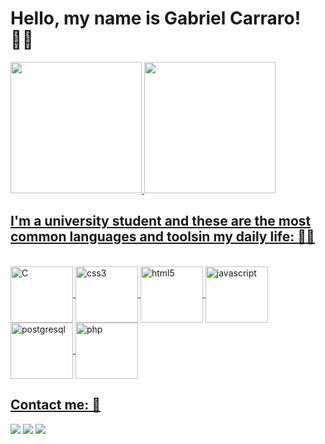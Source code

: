# Hello, my name is Gabriel Carraro! 🙋‍♂️

<div>
    <a href="https://github.com/CarraroGabriel">
    <img height="210" src="https://github-readme-stats.vercel.app/api?username=CarraroGabriel&show_icons=true&theme=midnight-purple"/>
    <img height="210cm" src="https://github-readme-stats.vercel.app/api/top-langs/?username=CarraroGabriel&&size_weight=1&count_weight=0&theme=midnight-purple"/>
</div>

## I'm a university student and these are the most common languages and tools ​​in my daily life: 👨‍💻

<div style="display: inline_block"><br>
    <img align="center" alt="C" height="90" width="100" src="https://cdn.jsdelivr.net/gh/devicons/devicon@latest/icons/c/c-original.svg"/>
    <img align="center" alt="css3" height="90" width="100" src="https://cdn.jsdelivr.net/gh/devicons/devicon@latest/icons/css3/css3-original.svg"/>
    <img align="center" alt="html5" height="90" width="100" src="https://cdn.jsdelivr.net/gh/devicons/devicon@latest/icons/html5/html5-original.svg"/>          
    <img align="center" alt="javascript" height="90" width="100" src="https://cdn.jsdelivr.net/gh/devicons/devicon@latest/icons/javascript/javascript-original.svg"/>
    <img align="center" alt="postgresql" height="90" width="100" src="https://cdn.jsdelivr.net/gh/devicons/devicon@latest/icons/postgresql/postgresql-original.svg"/>                   
    <img align="center" alt="php" height="90" width="100" src="https://cdn.jsdelivr.net/gh/devicons/devicon@latest/icons/php/php-original.svg"/>         
</div>

## Contact me: 📲

<div>
    <a href="https://www.linkedin.com/in/gabriel-carraro-b13998289/" target="_blank"><img src="https://img.shields.io/badge/-LinkedIn-%230077B5?style=for-the-badge&logo=linkedin&logoColor=white" target="_blank"></a> 
    <a href = "mailto:gabrielcarraro.gb@gmail.com"><img src="https://img.shields.io/badge/Gmail-D14836?style=for-the-badge&logo=gmail&logoColor=white" target="_blank"></a>
    <a href="https://www.instagram.com/carraro.gb/" target="_blank"><img src="https://img.shields.io/badge/-Instagram-%23E4405F?style=for-the-badge&logo=instagram&logoColor=white" target="_blank"></a>
</div>
